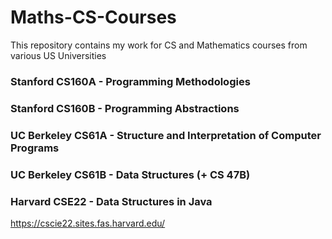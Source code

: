 # Maths-CS-Courses
This repository contains my work for CS and Mathematics courses from various US Universities <br /> 

### Stanford CS160A - Programming Methodologies <br />
### Stanford CS160B - Programming Abstractions  <br />
### UC Berkeley CS61A - Structure and Interpretation of Computer Programs <br />
### UC Berkeley CS61B - Data Structures (+ CS 47B) <br />
### Harvard CSE22 - Data Structures in Java <br />
https://cscie22.sites.fas.harvard.edu/
